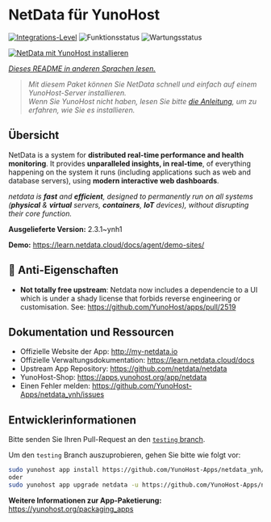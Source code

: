 <!--
N.B.: Diese README wurde automatisch von <https://github.com/YunoHost/apps/tree/master/tools/readme_generator> generiert.
Sie darf NICHT von Hand bearbeitet werden.
-->

# NetData für YunoHost

[![Integrations-Level](https://apps.yunohost.org/badge/integration/netdata)](https://ci-apps.yunohost.org/ci/apps/netdata/)
![Funktionsstatus](https://apps.yunohost.org/badge/state/netdata)
![Wartungsstatus](https://apps.yunohost.org/badge/maintained/netdata)

[![NetData mit YunoHost installieren](https://install-app.yunohost.org/install-with-yunohost.svg)](https://install-app.yunohost.org/?app=netdata)

*[Dieses README in anderen Sprachen lesen.](./ALL_README.md)*

> *Mit diesem Paket können Sie NetData schnell und einfach auf einem YunoHost-Server installieren.*  
> *Wenn Sie YunoHost nicht haben, lesen Sie bitte [die Anleitung](https://yunohost.org/install), um zu erfahren, wie Sie es installieren.*

## Übersicht

NetData is a system for **distributed real-time performance and health monitoring**.
It provides **unparalleled insights, in real-time**, of everything happening on the
system it runs (including applications such as web and database servers), using
**modern interactive web dashboards**.

_netdata is **fast** and **efficient**, designed to permanently run on all systems
(**physical** & **virtual** servers, **containers**, **IoT** devices), without
disrupting their core function._


**Ausgelieferte Version:** 2.3.1~ynh1

**Demo:** <https://learn.netdata.cloud/docs/agent/demo-sites/>
## :red_circle: Anti-Eigenschaften

- **Not totally free upstream**: Netdata now includes a dependencie to a UI which is under a shady license that forbids reverse engineering or customisation. See: https://github.com/YunoHost/apps/pull/2519

## Dokumentation und Ressourcen

- Offizielle Website der App: <http://my-netdata.io>
- Offizielle Verwaltungsdokumentation: <https://learn.netdata.cloud/docs>
- Upstream App Repository: <https://github.com/netdata/netdata>
- YunoHost-Shop: <https://apps.yunohost.org/app/netdata>
- Einen Fehler melden: <https://github.com/YunoHost-Apps/netdata_ynh/issues>

## Entwicklerinformationen

Bitte senden Sie Ihren Pull-Request an den [`testing` branch](https://github.com/YunoHost-Apps/netdata_ynh/tree/testing).

Um den `testing` Branch auszuprobieren, gehen Sie bitte wie folgt vor:

```bash
sudo yunohost app install https://github.com/YunoHost-Apps/netdata_ynh/tree/testing --debug
oder
sudo yunohost app upgrade netdata -u https://github.com/YunoHost-Apps/netdata_ynh/tree/testing --debug
```

**Weitere Informationen zur App-Paketierung:** <https://yunohost.org/packaging_apps>
